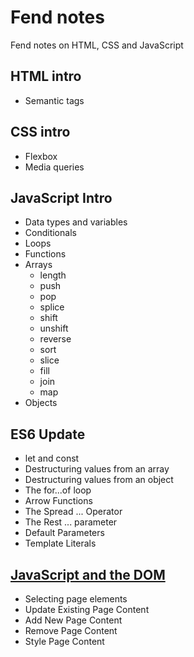 # Fend notes

Fend notes on HTML, CSS and JavaScript

## HTML intro

* Semantic tags

## CSS intro

* Flexbox
* Media queries

## JavaScript Intro

* Data types and variables
* Conditionals
* Loops
* Functions
* Arrays
  * length
  * push
  * pop
  * splice
  * shift
  * unshift
  * reverse
  * sort
  * slice
  * fill
  * join
  * map
* Objects

## ES6 Update

* let and const
* Destructuring values from an array
* Destructuring values from an object
* The for...of loop
* Arrow Functions
* The Spread ... Operator
* The Rest ... parameter
* Default Parameters
* Template Literals

## [JavaScript and the DOM](dom-and-js.md)

* Selecting page elements
* Update Existing Page Content
* Add New Page Content
* Remove Page Content
* Style Page Content
